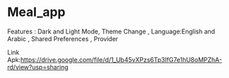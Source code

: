 # Meal_app
 
 Features : Dark and Light Mode, Theme Change , Language:English and Arabic , Shared Preferences , Provider
 
Link Apk:https://drive.google.com/file/d/1_Ub45vXPzs6Tp3IfG7e1hU8oMPZhA-rd/view?usp=sharing
